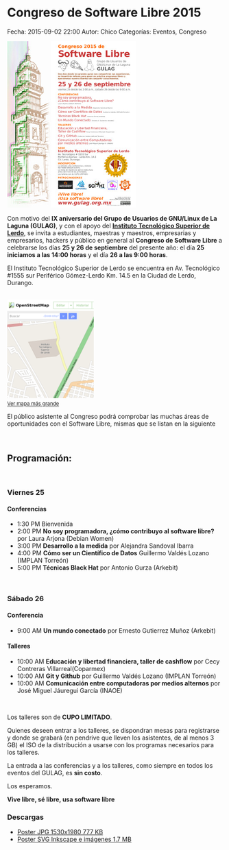 Congreso de Software Libre 2015
==================================

Fecha: 2015-09-02 22:00
Autor: Chico
Categorías: Eventos, Congreso

![Poster Congreso 2015](2015-09-25-congreso-2015/gulag-congreso-2015-poster-small.jpg)

Con motivo del **IX aniversario del Grupo de Usuarios de GNU/Linux de La Laguna (GULAG)**, y con el apoyo del **[Instituto Tecnológico Superior de Lerdo](http://itslerdo.edu.mx/)**, se invita a estudiantes, maestras y maestros, empresarias y empresarios, hackers y público en general al **Congreso de Software Libre** a celebrarse los días **25 y 26 de septiembre** del presente año: el día **25 iniciamos a las 14:00 horas** y el día **26 a las 9:00 horas**.

<!-- break -->

El Instituto Tecnológico Superior de Lerdo se encuentra en Av. Tecnológico #1555 sur Periférico Gómez-Lerdo Km. 14.5 en la Ciudad de Lerdo, Durango.

<br/>

<a href="http://www.openstreetmap.org/#map=15/25.5464/-103.5435">
<img class="img-responsive" style="width:40%;height:auto;margin-right:12px;" src="2015-09-25-congreso-2015/OSM-ITSL.png" alt="mapa congreso 2015" width="425" height="350">
</a>
<br/><small><a href="http://www.openstreetmap.org/#map=16/25.5352/-103.4467">Ver mapa más grande</a></small>

El público asistente al Congreso podrá comprobar las muchas áreas de oportunidades con el Software Libre, mismas que se listan en la siguiente

<br/>

## Programación:

<br/>

### Viernes 25

#### Conferencias

+ 1:30 PM Bienvenida
+ 2:00 PM **No soy programadora, ¿cómo contribuyo al software libre?** por Laura Arjona (Debian Women)
+ 3:00 PM **Desarrollo a la medida** por Alejandra Sandoval Ibarra
+ 4:00 PM **Cómo ser un Científico de Datos** Guillermo Valdés Lozano (IMPLAN Torreón)
+ 5:00 PM **Técnicas Black Hat** por Antonio Gurza (Arkebit)

<br/>

### Sábado 26

#### Conferencia

+  9:00 AM **Un mundo conectado** por Ernesto Gutierrez Muñoz (Arkebit)

#### Talleres

+ 10:00 AM **Educación y libertad financiera, taller de cashflow** por Cecy Contreras Villarreal(Coparmex)
+ 10:00 AM **Git y Github** por Guillermo Valdés Lozano (IMPLAN Torreón)
+ 10:00 AM **Comunicación entre computadoras por medios alternos** por José Miguel Jáuregui García (INAOE)

<br/>

Los talleres son de **CUPO LIMITADO**.

Quienes deseen entrar a los talleres, se dispondran mesas para registrarse y donde se grabará (en pendrive que lleven los asistentes, de al menos 3 GB) el ISO de la distribución a usarse con los programas necesarios para los talleres.

La entrada a las conferencias y a los talleres, como siempre en todos los eventos del GULAG, es **sin costo**.

Los esperamos.

**Vive libre, sé libre, usa software libre**

### Descargas

* [Poster JPG 1530x1980 777 KB](2015-09-25-congreso-2015/gulag-congreso-2015-poster.jpg)
* [Poster SVG Inkscape e imágenes 1.7 MB](2015-09-25-congreso-2015/gulag-congreso-2015-poster.tar.gz)
